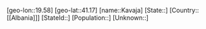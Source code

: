 ﻿---
location: [41.17,19.58]
type: City
tags:
- geo/City


SpocWebEntityId: 31361
isDeleted: false
confidential: public

---
[geo-lon::19.58]
[geo-lat::41.17]
[name::Kavaja]
[State::]
[Country::[[Albania]]]
[StateId::]
[Population::]
[Unknown::]


